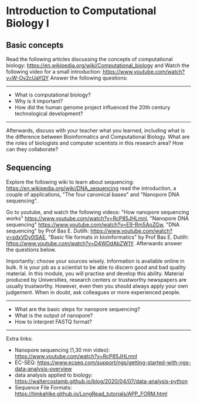 # Introduction to Computational Biology I

## Basic concepts

Read the following articles discussing the concepts of computational biology: https://en.wikipedia.org/wiki/Computational_biology and  Watch the following video for a small introduction: https://www.youtube.com/watch?v=W-Ov2cUaYQY Answer the following questions:

--------------

- What is computational biology?
- Why is it important?
- How did the human genome project influenced the 20th century technological development?

--------------

Afterwards, discuss with your teacher what you learned, including what is the difference between Bioinformatics and Computational Biology. What are the roles of biologists and computer scientists in this research area? How can they collaborate? 

## Sequencing

Explore the following wiki to learn about sequencing: https://en.wikipedia.org/wiki/DNA_sequencing read the introduction, a couple of applications, "The four canonical bases"
and "Nanopore DNA sequencing".

Go to youtube, and watch the following videos: "How nanopore sequencing works" https://www.youtube.com/watch?v=RcP85JHLmnI, "Nanopore DNA sequencing" https://www.youtube.com/watch?v=E9-Rm5AoZGw, "DNA sequencing" by Prof Bas E. Dutilh: https://www.youtube.com/watch?v=sdxVDy0lSAE, "Basic file formats in bioinformatics" by Prof Bas E. Dutilh: https://www.youtube.com/watch?v=D4WDdAbZW1Y. Afterwards answer the questions below.  

Importantly: choose your sources wisely. Information is available online in bulk. It is your job as a scientist to be able to discern good and bad quality material. In this module, you will practise and develop this ability. Material produced by Universities, research centers or trustworthy newspapers are usually trustworthy. However, even then you should always apply your own judgement. When in doubt, ask colleagues or more experienced people.  

--------------

- What are the basic steps for nanopore sequencing? 
- What is the output of nanopore?
- How to interpret FASTQ format?

--------------

Extra links:  
- Nanopore sequencing (1,30 min video): https://www.youtube.com/watch?v=RcP85JHLmnI
- EC-SEQ: https://www.ecseq.com/support/ngs/getting-started-with-ngs-data-analysis-overview
- data analysis applied to biology: https://waltercostamb.github.io/blog/2020/04/07/data-analysis-python
- Sequence File Formats: https://timkahlke.github.io/LongRead_tutorials/APP_FORM.html
